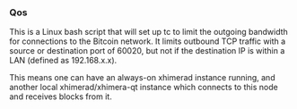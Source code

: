 ### Qos ###

This is a Linux bash script that will set up tc to limit the outgoing bandwidth for connections to the Bitcoin network. It limits outbound TCP traffic with a source or destination port of 60020, but not if the destination IP is within a LAN (defined as 192.168.x.x).

This means one can have an always-on xhimerad instance running, and another local xhimerad/xhimera-qt instance which connects to this node and receives blocks from it.
